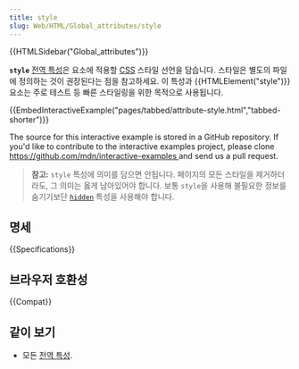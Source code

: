 ```yaml
---
title: style
slug: Web/HTML/Global_attributes/style
---
```


{{HTMLSidebar("Global_attributes")}}

**`style`** [전역 특성](/ko/docs/Web/HTML/Global_attributes)은 요소에 적용할 [CSS](/ko/docs/Web/CSS) 스타일 선언을 담습니다. 스타일은 별도의 파일에 정의하는 것이 권장된다는 점을 참고하세요. 이 특성과 {{HTMLElement("style")}} 요소는 주로 테스트 등 빠른 스타일링을 위한 목적으로 사용됩니다.

{{EmbedInteractiveExample("pages/tabbed/attribute-style.html","tabbed-shorter")}}

<p class="hidden">The source for this interactive example is stored in a GitHub repository. If you'd like to contribute to the interactive examples project, please clone <a href="https://github.com/mdn/interactive-examples">https://github.com/mdn/interactive-examples </a>and send us a pull request.</p>

> **참고:** `style` 특성에 의미를 담으면 안됩니다. 페이지의 모든 스타일을 제거하더라도, 그 의미는 옳게 남아있어야 합니다. 보통 `style`을 사용해 불필요한 정보를 숨기기보단 [`hidden`](/ko/docs/Web/HTML/Global_attributes/hidden) 특성을 사용해야 합니다.

## 명세

{{Specifications}}

## 브라우저 호환성

{{Compat}}

## 같이 보기

- 모든 [전역 특성](/ko/docs/Web/HTML/Global_attributes).
